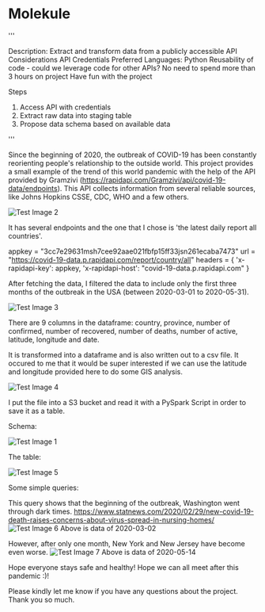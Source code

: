 # Molekule

'''

Description: Extract and transform data from a publicly accessible API
Considerations
API Credentials
Preferred Languages: Python
Reusability of code - could we leverage code for other APIs?
No need to spend more than 3 hours on project
Have fun with the project

Steps
1. Access API with credentials
2. Extract raw data into staging table
3. Propose data schema based on available data

'''

Since the beginning of 2020, the outbreak of COVID-19 has been constantly reorienting people's relationship to the outside world. This project provides a small example of the trend of this world pandemic with the help of the API provided by Gramzivi (https://rapidapi.com/Gramzivi/api/covid-19-data/endpoints). This API collects information from several reliable sources, like Johns Hopkins CSSE, CDC, WHO and a few others. 

![Test Image 2](/api.png)

It has several endpoints and the one that I chose is 'the latest daily report all countries'.

appkey = "3cc7e29631msh7cee92aae021fbfp15ff33jsn261ecaba7473"
url = "https://covid-19-data.p.rapidapi.com/report/country/all"
headers = {
    'x-rapidapi-key': appkey,
    'x-rapidapi-host': "covid-19-data.p.rapidapi.com"
    }

After fetching the data, I filtered the data to include only the first three months of the outbreak in the USA (between 2020-03-01 to 2020-05-31). 

![Test Image 3](/time_filter.png)

There are 9 columns in the dataframe: country, province, number of confirmed, number of recovered, number of  deaths, number of active, latitude, longitude and date. 

It is transformed into a dataframe and is also written out to a csv file. 
It occured to me that it would be super interested if we can use the latitude and longitude provided here to do some GIS analysis. 

![Test Image 4](/df.png)

I put the file into a S3 bucket and read it with a PySpark Script in order to save it as a table. 

Schema:

![Test Image 1](/schema.png)

The table:

![Test Image 5](/table.png)

Some simple queries:

This query shows that the beginning of the outbreak, Washington went through dark times. 
https://www.statnews.com/2020/02/29/new-covid-19-death-raises-concerns-about-virus-spread-in-nursing-homes/
![Test Image 6](/query1.png)
Above is data of 2020-03-02

However, after only one month, New York and New Jersey have become even worse. 
![Test Image 7](/query2.png)
Above is data of 2020-05-14
    
Hope everyone stays safe and healthy! Hope we can all meet after this pandemic :)!

Please kindly let me know if you have any questions about the project. Thank you so much.







